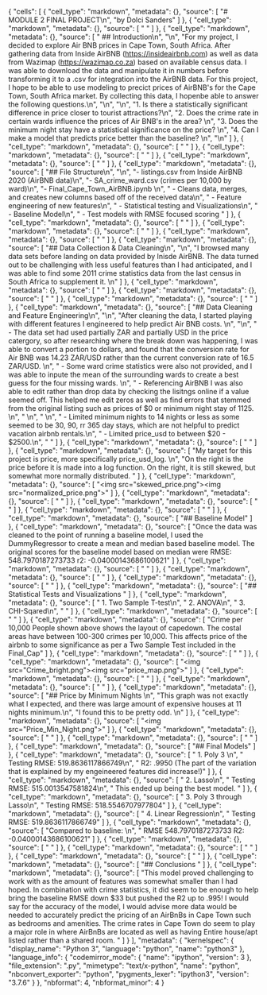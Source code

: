 {
 "cells": [
  {
   "cell_type": "markdown",
   "metadata": {},
   "source": [
    "# MODULE 2 FINAL PROJECT\n",
    "by Dolci Sanders"
   ]
  },
  {
   "cell_type": "markdown",
   "metadata": {},
   "source": [
    " "
   ]
  },
  {
   "cell_type": "markdown",
   "metadata": {},
   "source": [
    " ## Introduction\n",
    "\n",
    "For my project, I decided to explore Air BNB prices in Cape Town, South Africa. After gathering data from Inside AirBNB (https://insideairbnb.com) as well as data from Wazimap (https://wazimap.co.za) based on available census data. I was able to download the data and manipulate it in numbers before transforming it to a .csv for integration into the AirBNB data. For this project, I hope to be able to use modeling to precict prices of AirBNB's for the Cape Town, South Africa market. By collecting this data, I hopenbe able to answer the following questions.\n",
    "\n",
    "\n",
    "1. Is there a statistically significant difference in price closer to tourist attractions?\n",
    "2. Does the crime rate in certain wards influence the prices of Air BNB's in the area? \n",
    "3. Does the minimum night stay have a statistical significance on the price? \n",
    "4. Can I make a model that predicts price better than the baseline? \n",
    "\n"
   ]
  },
  {
   "cell_type": "markdown",
   "metadata": {},
   "source": [
    " "
   ]
  },
  {
   "cell_type": "markdown",
   "metadata": {},
   "source": [
    " "
   ]
  },
  {
   "cell_type": "markdown",
   "metadata": {},
   "source": [
    " "
   ]
  },
  {
   "cell_type": "markdown",
   "metadata": {},
   "source": [
    "## File Structure\n",
    "\n",
    "- listings.csv from Inside AirBNB 2020 (AirBNB data)\n",
    "- SA_crime_ward.csv (crimes per 10,000 by ward)\n",
    "- Final_Cape_Town_AirBNB.ipynb \n",
    "    - Cleans data, merges, and creates new columns based off of the received data\n",
    "    - Feature engineering of new features\n",
    "    - Statistical testing and Visualizations\n",
    "    - Baseline Model\n",
    "    - Test models with RMSE focused scoring "
   ]
  },
  {
   "cell_type": "markdown",
   "metadata": {},
   "source": [
    " "
   ]
  },
  {
   "cell_type": "markdown",
   "metadata": {},
   "source": [
    " "
   ]
  },
  {
   "cell_type": "markdown",
   "metadata": {},
   "source": [
    " "
   ]
  },
  {
   "cell_type": "markdown",
   "metadata": {},
   "source": [
    "## Data Collection & Data Cleaning\n",
    "\n",
    "I browsed many data sets before landing on data provided by Inisde AirBNB. The data turned out to be challenging with less useful features than I had anticipated, and I was able to find some 2011 crime statistics data from the last census in South Africa to supplement it. \n"
   ]
  },
  {
   "cell_type": "markdown",
   "metadata": {},
   "source": [
    " "
   ]
  },
  {
   "cell_type": "markdown",
   "metadata": {},
   "source": [
    " "
   ]
  },
  {
   "cell_type": "markdown",
   "metadata": {},
   "source": [
    " "
   ]
  },
  {
   "cell_type": "markdown",
   "metadata": {},
   "source": [
    "## Data Cleaning and Feature Engineering\n",
    "\n",
    "After cleaning the data, I started playing with different features I engineered to help predict Air BNB costs. \n",
    "\n",
    "   - The data set had used partially ZAR and partially USD in the price catergory, so after researching where the break down was happening, I was able to convert a portion to dollars, and found that the conversion rate for Air BNB was 14.23 ZAR/USD rather than the current conversion rate of 16.5 ZAR/USD. \n",
    "   - Some ward crime statistics were also not provided, and I was able to inpute the mean of the surrounding wards to create a best guess for the four missing wards. \n",
    "   - Referencing AirBNB I was also able to edit rather than drop data by checking the lisitngs online if a value seemed off. This helped me edit zeros as well as find errors that stemmed from the original listing such as prices of $0 or minimum night stay of 1125. \n",
    "    \n",
    "    \n",
    "  - Limited minimum nights to 14 nights or less as some seemed to be 30, 90, rr 365 day stays, which are not helpful to predict vacation airbnb rentals.\n",
    "  - Limited price_usd to between $20 - $2500.\n",
    "    "
   ]
  },
  {
   "cell_type": "markdown",
   "metadata": {},
   "source": [
    " "
   ]
  },
  {
   "cell_type": "markdown",
   "metadata": {},
   "source": [
    "My target for this project is price, more specifically price_usd_log. \n",
    "On the right is the price before it is made into a log function. On the right, it is still skewed, but somewhat more normally distributed. "
   ]
  },
  {
   "cell_type": "markdown",
   "metadata": {},
   "source": [
    "<img src=\"skewed_price.png\"><img src=\"normalized_price.png\">"
   ]
  },
  {
   "cell_type": "markdown",
   "metadata": {},
   "source": [
    " "
   ]
  },
  {
   "cell_type": "markdown",
   "metadata": {},
   "source": [
    " "
   ]
  },
  {
   "cell_type": "markdown",
   "metadata": {},
   "source": [
    " "
   ]
  },
  {
   "cell_type": "markdown",
   "metadata": {},
   "source": [
    "## Baseline Model"
   ]
  },
  {
   "cell_type": "markdown",
   "metadata": {},
   "source": [
    "Once the data was cleaned to the point of running a baseline model, I used the DummyRegressor to create a mean and median based baseline model. The original scores for the baseline model based on median were RMSE: 548.7970187273733 r2:  -0.04000143686100621"
   ]
  },
  {
   "cell_type": "markdown",
   "metadata": {},
   "source": [
    " "
   ]
  },
  {
   "cell_type": "markdown",
   "metadata": {},
   "source": [
    " "
   ]
  },
  {
   "cell_type": "markdown",
   "metadata": {},
   "source": [
    " "
   ]
  },
  {
   "cell_type": "markdown",
   "metadata": {},
   "source": [
    "## Statistical Tests and Visualizations "
   ]
  },
  {
   "cell_type": "markdown",
   "metadata": {},
   "source": [
    "    1. Two Sample T-test\n",
    "    2. ANOVA\n",
    "    3. CHI-Sqared\n",
    "    "
   ]
  },
  {
   "cell_type": "markdown",
   "metadata": {},
   "source": [
    " "
   ]
  },
  {
   "cell_type": "markdown",
   "metadata": {},
   "source": [
    "Crime per 10,000 People shown above shows the layout of capedown. The costal areas have between 100-300 crimes per 10,000. This affects price of the airbnb to some significance as per a Two Sample Test included in the Final_Cap"
   ]
  },
  {
   "cell_type": "markdown",
   "metadata": {},
   "source": [
    " "
   ]
  },
  {
   "cell_type": "markdown",
   "metadata": {},
   "source": [
    "<img src=\"Crime_bright.png\"><img src=\"price_map.png\">"
   ]
  },
  {
   "cell_type": "markdown",
   "metadata": {},
   "source": [
    "   "
   ]
  },
  {
   "cell_type": "markdown",
   "metadata": {},
   "source": [
    "   "
   ]
  },
  {
   "cell_type": "markdown",
   "metadata": {},
   "source": [
    "## Price by Minimum Nights \n",
    "This graph was not exactly what I expected, and there was large amount of expensive houses at 11 nights minimum.\n",
    "I found this to be pretty odd. \n"
   ]
  },
  {
   "cell_type": "markdown",
   "metadata": {},
   "source": [
    "<img src=\"Price_Min_Night.png\">"
   ]
  },
  {
   "cell_type": "markdown",
   "metadata": {},
   "source": [
    " "
   ]
  },
  {
   "cell_type": "markdown",
   "metadata": {},
   "source": [
    " "
   ]
  },
  {
   "cell_type": "markdown",
   "metadata": {},
   "source": [
    "## Final Models"
   ]
  },
  {
   "cell_type": "markdown",
   "metadata": {},
   "source": [
    "    1. Poly 3 \n",
    "        Testing RMSE: 519.8636117866749\n",
    "        R2: .9950 (The part of the variation that is explained by my engeineered features did increase!)"
   ]
  },
  {
   "cell_type": "markdown",
   "metadata": {},
   "source": [
    "    2. Lasso\n",
    "        Testing RMSE:   515.0013547581824\n",
    "        This ended up being the best model. "
   ]
  },
  {
   "cell_type": "markdown",
   "metadata": {},
   "source": [
    "    3. Poly 3 through Lasso\n",
    "        Testing RMSE:  518.5546707977804"
   ]
  },
  {
   "cell_type": "markdown",
   "metadata": {},
   "source": [
    "    4. Linear Regression\n",
    "        Testing RMSE:  519.8636117866749"
   ]
  },
  {
   "cell_type": "markdown",
   "metadata": {},
   "source": [
    "Compared to baseline: \n",
    "    RMSE 548.7970187273733 R2:  -0.04000143686100621"
   ]
  },
  {
   "cell_type": "markdown",
   "metadata": {},
   "source": [
    " "
   ]
  },
  {
   "cell_type": "markdown",
   "metadata": {},
   "source": [
    " "
   ]
  },
  {
   "cell_type": "markdown",
   "metadata": {},
   "source": [
    " "
   ]
  },
  {
   "cell_type": "markdown",
   "metadata": {},
   "source": [
    "## Conclusions "
   ]
  },
  {
   "cell_type": "markdown",
   "metadata": {},
   "source": [
    "This model proved challenging to work with as the amount of features was somewhat smaller than I had hoped. In combination with crime statistics, it did seem to be enough to help bring the baseline RMSE down $33 but pushed the R2 up to .995! I would say for the accuracy of the model, I would advise more data would be needed to accurately predict the pricing of an AirBnBs in Cape Town such as bedrooms and amenities. The crime rates in Cape Town do seem to play a major role in where AirBnBs are located as well as having Entire house/apt listed rather than a shared room. "
   ]
  }
 ],
 "metadata": {
  "kernelspec": {
   "display_name": "Python 3",
   "language": "python",
   "name": "python3"
  },
  "language_info": {
   "codemirror_mode": {
    "name": "ipython",
    "version": 3
   },
   "file_extension": ".py",
   "mimetype": "text/x-python",
   "name": "python",
   "nbconvert_exporter": "python",
   "pygments_lexer": "ipython3",
   "version": "3.7.6"
  }
 },
 "nbformat": 4,
 "nbformat_minor": 4
}
